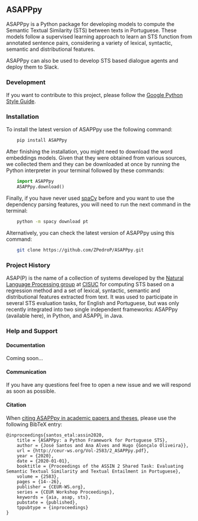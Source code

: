 ## ASAPPpy
ASAPPpy is a Python package for developing models to compute the Semantic Textual Similarity (STS) between texts in Portuguese. These models follow a supervised learning approach to learn an STS function from annotated sentence pairs, considering a variety of lexical, syntactic, semantic and distributional features.

ASAPPpy can also be used to develop STS based dialogue agents and deploy them to Slack.


### Development
If you want to contribute to this project, please follow the [Google Python Style Guide](https://google.github.io/styleguide/pyguide.html).


### Installation
To install the latest version of ASAPPpy use the following command:
```bash
    pip install ASAPPpy
```
After finishing the installation, you might need to download the word embeddings models. Given that they were obtained from various sources, we collected them and they can be downloaded at once by running the Python interpreter in your terminal followed by these commands:
```python
    import ASAPPpy
    ASAPPpy.download()
```
Finally, if you have never used [spaCy](https://spacy.io) before and you want to use the dependency parsing features, you will need to run the next command in the terminal:
```bash
    python -m spacy download pt
```

Alternatively, you can check the latest version of ASAPPpy using this command:
```bash
    git clone https://github.com/ZPedroP/ASAPPpy.git
```

### Project History
ASAP(P) is the name of a collection of systems developed by the [Natural Language Processing group](http://nlp.dei.uc.pt) at [CISUC](https://www.cisuc.uc.pt/home) for computing STS based on a regression method and a set of lexical, syntactic, semantic and distributional features extracted from text.
It was used to participate in several STS evaluation tasks, for English and Portuguese, but was only recently integrated into two single independent frameworks: ASAPPpy (available here), in Python, and ASAPPj, in Java.


### Help and Support

#### Documentation
Coming soon...

#### Communication
If you have any questions feel free to open a new issue and we will respond as soon as possible.

#### Citation

When [citing ASAPPpy in academic papers and theses](http://ceur-ws.org/Vol-2583/2_ASAPPpy.pdf), please use the following BibTeX entry:

    @inproceedings{santos_etal:assin2020,
        title = {ASAPPpy: a Python Framework for Portuguese STS},
        author = {José Santos and Ana Alves and Hugo {Gonçalo Oliveira}},
        url = {http://ceur-ws.org/Vol-2583/2_ASAPPpy.pdf},
        year = {2020},
        date = {2020-01-01},
        booktitle = {Proceedings of the ASSIN 2 Shared Task: Evaluating Semantic Textual Similarity and Textual Entailment in Portuguese},
        volume = {2583},
        pages = {14--26},
        publisher = {CEUR-WS.org},
        series = {CEUR Workshop Proceedings},
        keywords = {aia, asap, sts},
        pubstate = {published},
        tppubtype = {inproceedings}
    }


